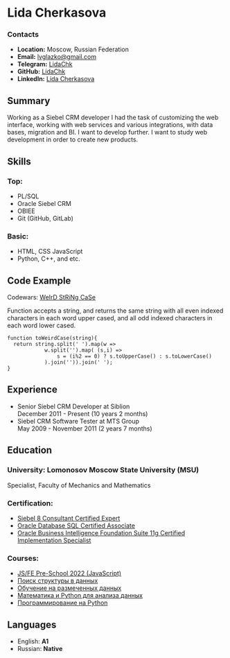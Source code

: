 # **Lida Cherkasova**

### **Contacts**

- **Location:** Moscow, Russian Federation
- **Email:** <lvglazko@gmail.com>
- **Telegram:** [LidaChk](https://t.me/LidaChk)
- **GitHub:** [LidaChk](https://github.com/LidaChk)
- **LinkedIn:** [Lida Cherkasova](https://www.linkedin.com/in/lvglazko)

## **Summary**

Working as a Siebel CRM developer I had the task of customizing the web interface, working with web services and various integrations, with data bases, migration and BI. I want to develop further. I want to study web development in order to create new products.

## **Skills**

### **Top:**

- PL/SQL
- Oracle Siebel CRM
- OBIEE
- Git (GitHub, GitLab)

### **Basic:**

- HTML, CSS JavaScript
- Python, C++, and etc.

## **Code Example**

Codewars: [WeIrD StRiNg CaSe](https://www.codewars.com/kata/52b757663a95b11b3d00062d)

Function accepts a string, and returns the same string with all even indexed characters in each word upper cased, and all odd indexed characters in each word lower cased. 

```
function toWeirdCase(string){
  return string.split(' ').map(w => 
            w.split('').map( (s,i) => 
                s = (i%2 == 0) ? s.toUpperCase() : s.toLowerCase()
            ).join('')).join(' ');
}
```

## **Experience**

 - Senior Siebel CRM Developer at Siblion\
December 2011 - Present (10 years 2 months)
 - Siebel CRM Software Tester at MTS Group\
May 2009 - November 2011 (2 years 7 months)

## **Education** 

### **University:** Lomonosov Moscow State University (MSU) 

Specialist, Faculty of Mechanics and Mathematics

### **Certification:**

 - [Siebel 8 Consultant Certified Expert](https://www.credly.com/badges/2ea81140-6eff-41d5-a288-59131c97d6e8)
 - [Oracle Database SQL Certified Associate](https://www.youracclaim.com/badges/ff263484-f136-4f1c-9e38-548999f67bf8)
 - [Oracle Business Intelligence Foundation Suite 11g Certified Implementation Specialist](https://www.credly.com/badges/58a9f7c4-398e-4762-be7a-7e415395e121)

### **Courses:**

 - [JS/FE Pre-School 2022 (JavaScript)](https://app.rs.school/certificate/idc45fb0)
 - [Поиск структуры в данных](https://www.coursera.org/account/accomplishments/verify/ET2UFKYJLVRV)
 - [Обучение на размеченных данных](https://www.coursera.org/account/accomplishments/verify/N8BBJVTU3BKV)
 - [Математика и Python для анализа данных](https://www.coursera.org/account/accomplishments/verify/UL47D6K2MK5U)
 - [Программирование на Python](https://stepik.org/certificate/c1be12f592cbeb139bdf011ee9c4e5ce9ab14e83.pdf)

## **Languages**

 - English: **A1** 
 - Russian: **Native**


